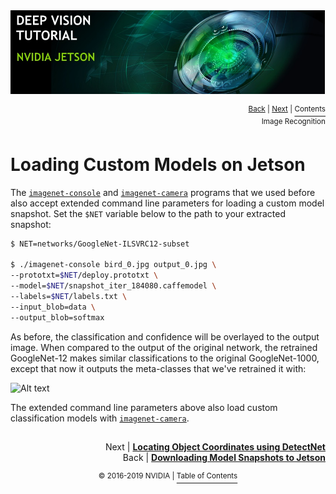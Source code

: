 <img src="https://github.com/dusty-nv/jetson-inference/raw/master/docs/images/deep-vision-header.jpg">
<p align="right"><sup><a href="imagenet-snapshot.md">Back</a> | <a href="detectnet-training.md">Next</a> | </sup><a href="../README.md#two-days-to-a-demo-training--inference"><sup>Contents</sup></a>
<br/>
<sup>Image Recognition</sup></p> 

# Loading Custom Models on Jetson

The [`imagenet-console`](../examples/imagenet-console/imagenet-console.cpp) and [`imagenet-camera`](../examples/imagenet-camera/imagenet-camera.cpp) programs that we used before also accept extended command line parameters for loading a custom model snapshot.  Set the `$NET` variable below to the path to your extracted snapshot:

``` bash
$ NET=networks/GoogleNet-ILSVRC12-subset

$ ./imagenet-console bird_0.jpg output_0.jpg \
--prototxt=$NET/deploy.prototxt \
--model=$NET/snapshot_iter_184080.caffemodel \
--labels=$NET/labels.txt \
--input_blob=data \
--output_blob=softmax
```

As before, the classification and confidence will be overlayed to the output image.  When compared to the output of the original network, the retrained GoogleNet-12 makes similar classifications to the original GoogleNet-1000, except that now it outputs the meta-classes that we've retrained it with:

![Alt text](https://github.com/dusty-nv/jetson-inference/raw/master/docs/images/imagenet-tensorRT-console-bird.png)

The extended command line parameters above also load custom classification models with [`imagenet-camera`](../examples/imagenet-camera/imagenet-camera.cpp). 

##
<p align="right">Next | <b><a href="detectnet-training.md">Locating Object Coordinates using DetectNet</a></b>
<br/>
Back | <b><a href="imagenet-snapshot.md">Downloading Model Snapshots to Jetson</a></p>
</b><p align="center"><sup>© 2016-2019 NVIDIA | </sup><a href="../README.md#two-days-to-a-demo-training--inference"><sup>Table of Contents</sup></a></p>
